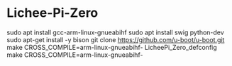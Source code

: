 # Lichee-Pi-Zero
sudo apt install gcc-arm-linux-gnueabihf
sudo apt install swig python-dev
sudo apt-get install -y bison
git clone https://github.com/u-boot/u-boot.git
make CROSS_COMPILE=arm-linux-gnueabihf- LicheePi_Zero_defconfig
make CROSS_COMPILE=arm-linux-gnueabihf- 